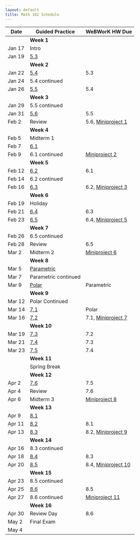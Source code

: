```yaml
---
layout: default
title: Math 182 Schedule
---
```


Date   | Guided Practice                               | WeBWorK HW Due
------ | --------------------------------------------- | --------------
       | **Week 1**                                    |
Jan 17 | Intro                                         |
Jan 19 | [5.3](/NSC-Math-182/GP5.3.html)               |
       | **Week 2**                                    |
Jan 22 | [5.4](/NSC-Math-182/GP5.4.html)               | 5.3
Jan 24 | 5.4 continued                                 |
Jan 26 | [5.5](/NSC-Math-182/GP5.5.html)               | 5.4
       | **Week 3**                                    |
Jan 29 | 5.5 continued                                 |
Jan 31 | [5.6](/NSC-Math-182/GP5.6.html)               | 5.5
Feb 2  | Review                                        | 5.6, [Miniproject 1](https://hackmd.io/KwZgpgJgRgHDIFpgBZgGMHLWg7AgnAGZYKEBMADNvjGAIZTJRA==?view)
       | **Week 4**                                    |
Feb 5  | Midterm 1                                     |
Feb 7  | [6.1](/NSC-Math-182/GP6.1.html)               |
Feb 9  | 6.1 continued                                 |[Miniproject 2](https://hackmd.io/KwZgpgJgRgHDIFpgBZgGMHLWg7AgnAGZYKEBMADNvjGAIZTJRA==?view)
       | **Week 5**                                    |
Feb 12 | [6.2](/NSC-Math-182/GP6.2.html)               | 6.1
Feb 14 | 6.2 continued                                 |
Feb 16 | [6.3](/NSC-Math-182/GP6.3.html)               | 6.2, [Miniproject 3](https://hackmd.io/KwZgpgJgRgHDIFpgBZgGMHLWg7AgnAGZYKEBMADNvjGAIZTJRA==?view)
       | **Week 6**                                    |
Feb 19 | Holiday                                       |
Feb 21 | [6.4](/NSC-Math-182/GP6.4.html)               | 6.3
Feb 23 | [6.5](/NSC-Math-182/GP6.5.html)               | 6.4, [Miniproject 5](https://hackmd.io/KwZgpgJgRgHDIFpgBZgGMHLWg7AgnAGZYKEBMADNvjGAIZTJRA==?view)
       | **Week 7**                                    |
Feb 26 | 6.5 continued                                 |
Feb 28 | Review                                        | 6.5
Mar 2  | Midterm 2                                     |[Miniproject 6](https://hackmd.io/KwZgpgJgRgHDIFpgBZgGMHLWg7AgnAGZYKEBMADNvjGAIZTJRA==?view)
       | **Week 8**                                    |
Mar 5  | [Parametric](/NSC-Math-182/GPParametric.html) |
Mar 7  | Parametric continued                          |
Mar 9  | [Polar](/NSC-Math-182/GPPolar.html)           | Parametric
       | **Week 9**                                    |
Mar 12 | Polar Continued                               |
Mar 14 | [7.1](/NSC-Math-182/GP7.1.html)               | Polar
Mar 16 | [7.2](/NSC-Math-182/GP7.2.html)               | 7.1, [Miniproject 7](https://hackmd.io/KwZgpgJgRgHDIFpgBZgGMHLWg7AgnAGZYKEBMADNvjGAIZTJRA==?view)
       | **Week 10**                                   |
Mar 19 | [7.3](/NSC-Math-182/GP7.3.html)               | 7.2
Mar 21 | [7.4](/NSC-Math-182/GP7.4.html)               | 7.3
Mar 23 | [7.5](/NSC-Math-182/GP7.5.html)               | 7.4
       | **Week 11**                                   |
       | Spring Break                                  |
       | **Week 12**                                   |
Apr 2  | [7.6](/NSC-Math-182/GP7.6.html)               | 7.5
Apr 4  | Review                                        | 7.6
Apr 6  | Midterm 3                                     | [Miniproject 8](https://hackmd.io/KwZgpgJgRgHDIFpgBZgGMHLWg7AgnAGZYKEBMADNvjGAIZTJRA==?view)
       | **Week 13**                                   |
Apr 9  | [8.1](/NSC-Math-182/GP8.1.html)               |
Apr 11 | [8.2](/NSC-Math-182/GP8.2.html)               | 8.1
Apr 13 | [8.3](/NSC-Math-182/GP8.3.html)               | 8.2, [Miniproject 9](https://hackmd.io/KwZgpgJgRgHDIFpgBZgGMHLWg7AgnAGZYKEBMADNvjGAIZTJRA==?view)
       | **Week 14**                                   |
Apr 16 | 8.3 continued                                 |
Apr 18 | [8.4](/NSC-Math-182/GP8.4.html)               | 8.3
Apr 20 | [8.5](/NSC-Math-182/GP8.5.html)               | 8.4, [Miniproject 10](https://hackmd.io/KwZgpgJgRgHDIFpgBZgGMHLWg7AgnAGZYKEBMADNvjGAIZTJRA==?view)
       | **Week 15**                                   |
Apr 23 | 8.5 continued                                 |
Apr 25 | [8.6](/NSC-Math-182/GP8.6.html)               | 8.5
Apr 27 | 8.6 continued                                 |[Miniproject 11](https://hackmd.io/KwZgpgJgRgHDIFpgBZgGMHLWg7AgnAGZYKEBMADNvjGAIZTJRA==?view)
       | **Week 16**                                   |
Apr 30 | Review Day                                    | 8.6
May 2  | Final Exam                                    |
May 4  |                                               |

